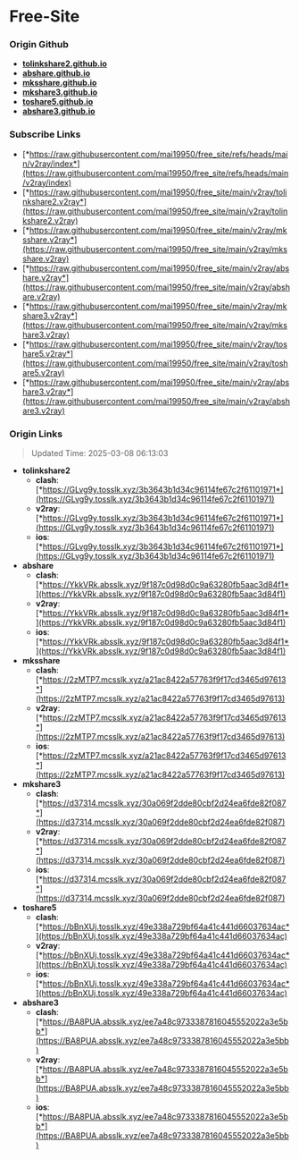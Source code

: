 # Free-Site

### Origin Github

- [**tolinkshare2.github.io**](https://github.com/tolinkshare2/tolinkshare2.github.io)
- [**abshare.github.io**](https://github.com/abshare/abshare.github.io)
- [**mksshare.github.io**](https://github.com/mksshare/mksshare.github.io)
- [**mkshare3.github.io**](https://github.com/mkshare3/mkshare3.github.io)
- [**toshare5.github.io**](https://github.com/toshare5/toshare5.github.io)
- [**abshare3.github.io**](https://github.com/abshare3/abshare3.github.io)

### Subscribe Links

- [*https://raw.githubusercontent.com/mai19950/free_site/refs/heads/main/v2ray/index*](https://raw.githubusercontent.com/mai19950/free_site/refs/heads/main/v2ray/index)
- [*https://raw.githubusercontent.com/mai19950/free_site/main/v2ray/tolinkshare2.v2ray*](https://raw.githubusercontent.com/mai19950/free_site/main/v2ray/tolinkshare2.v2ray)
- [*https://raw.githubusercontent.com/mai19950/free_site/main/v2ray/mksshare.v2ray*](https://raw.githubusercontent.com/mai19950/free_site/main/v2ray/mksshare.v2ray)
- [*https://raw.githubusercontent.com/mai19950/free_site/main/v2ray/abshare.v2ray*](https://raw.githubusercontent.com/mai19950/free_site/main/v2ray/abshare.v2ray)
- [*https://raw.githubusercontent.com/mai19950/free_site/main/v2ray/mkshare3.v2ray*](https://raw.githubusercontent.com/mai19950/free_site/main/v2ray/mkshare3.v2ray)
- [*https://raw.githubusercontent.com/mai19950/free_site/main/v2ray/toshare5.v2ray*](https://raw.githubusercontent.com/mai19950/free_site/main/v2ray/toshare5.v2ray)
- [*https://raw.githubusercontent.com/mai19950/free_site/main/v2ray/abshare3.v2ray*](https://raw.githubusercontent.com/mai19950/free_site/main/v2ray/abshare3.v2ray)

### Origin Links

> Updated Time: 2025-03-08 06:13:03

- **tolinkshare2**
  - **clash**: [*https://GLvg9y.tosslk.xyz/3b3643b1d34c96114fe67c2f61101971*](https://GLvg9y.tosslk.xyz/3b3643b1d34c96114fe67c2f61101971)
  - **v2ray**: [*https://GLvg9y.tosslk.xyz/3b3643b1d34c96114fe67c2f61101971*](https://GLvg9y.tosslk.xyz/3b3643b1d34c96114fe67c2f61101971)
  - **ios**: [*https://GLvg9y.tosslk.xyz/3b3643b1d34c96114fe67c2f61101971*](https://GLvg9y.tosslk.xyz/3b3643b1d34c96114fe67c2f61101971)
- **abshare**
  - **clash**: [*https://YkkVRk.absslk.xyz/9f187c0d98d0c9a63280fb5aac3d84f1*](https://YkkVRk.absslk.xyz/9f187c0d98d0c9a63280fb5aac3d84f1)
  - **v2ray**: [*https://YkkVRk.absslk.xyz/9f187c0d98d0c9a63280fb5aac3d84f1*](https://YkkVRk.absslk.xyz/9f187c0d98d0c9a63280fb5aac3d84f1)
  - **ios**: [*https://YkkVRk.absslk.xyz/9f187c0d98d0c9a63280fb5aac3d84f1*](https://YkkVRk.absslk.xyz/9f187c0d98d0c9a63280fb5aac3d84f1)
- **mksshare**
  - **clash**: [*https://2zMTP7.mcsslk.xyz/a21ac8422a57763f9f17cd3465d97613*](https://2zMTP7.mcsslk.xyz/a21ac8422a57763f9f17cd3465d97613)
  - **v2ray**: [*https://2zMTP7.mcsslk.xyz/a21ac8422a57763f9f17cd3465d97613*](https://2zMTP7.mcsslk.xyz/a21ac8422a57763f9f17cd3465d97613)
  - **ios**: [*https://2zMTP7.mcsslk.xyz/a21ac8422a57763f9f17cd3465d97613*](https://2zMTP7.mcsslk.xyz/a21ac8422a57763f9f17cd3465d97613)
- **mkshare3**
  - **clash**: [*https://d37314.mcsslk.xyz/30a069f2dde80cbf2d24ea6fde82f087*](https://d37314.mcsslk.xyz/30a069f2dde80cbf2d24ea6fde82f087)
  - **v2ray**: [*https://d37314.mcsslk.xyz/30a069f2dde80cbf2d24ea6fde82f087*](https://d37314.mcsslk.xyz/30a069f2dde80cbf2d24ea6fde82f087)
  - **ios**: [*https://d37314.mcsslk.xyz/30a069f2dde80cbf2d24ea6fde82f087*](https://d37314.mcsslk.xyz/30a069f2dde80cbf2d24ea6fde82f087)
- **toshare5**
  - **clash**: [*https://bBnXUj.tosslk.xyz/49e338a729bf64a41c441d66037634ac*](https://bBnXUj.tosslk.xyz/49e338a729bf64a41c441d66037634ac)
  - **v2ray**: [*https://bBnXUj.tosslk.xyz/49e338a729bf64a41c441d66037634ac*](https://bBnXUj.tosslk.xyz/49e338a729bf64a41c441d66037634ac)
  - **ios**: [*https://bBnXUj.tosslk.xyz/49e338a729bf64a41c441d66037634ac*](https://bBnXUj.tosslk.xyz/49e338a729bf64a41c441d66037634ac)
- **abshare3**
  - **clash**: [*https://BA8PUA.absslk.xyz/ee7a48c9733387816045552022a3e5bb*](https://BA8PUA.absslk.xyz/ee7a48c9733387816045552022a3e5bb)
  - **v2ray**: [*https://BA8PUA.absslk.xyz/ee7a48c9733387816045552022a3e5bb*](https://BA8PUA.absslk.xyz/ee7a48c9733387816045552022a3e5bb)
  - **ios**: [*https://BA8PUA.absslk.xyz/ee7a48c9733387816045552022a3e5bb*](https://BA8PUA.absslk.xyz/ee7a48c9733387816045552022a3e5bb)
